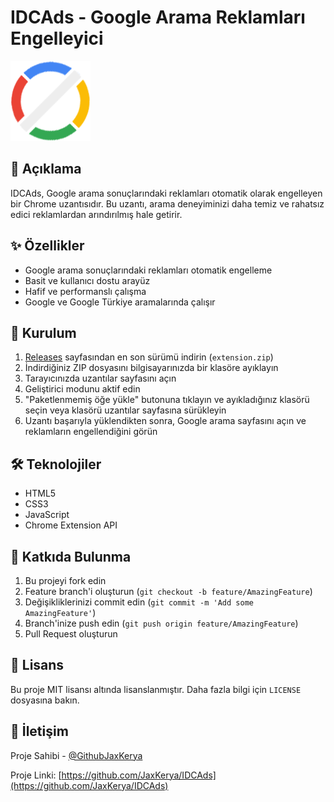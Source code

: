 # IDCAds - Google Arama Reklamları Engelleyici

![Logo](images/icon128.png)

## 📝 Açıklama

IDCAds, Google arama sonuçlarındaki reklamları otomatik olarak engelleyen bir Chrome uzantısıdır. Bu uzantı, arama deneyiminizi daha temiz ve rahatsız edici reklamlardan arındırılmış hale getirir.

## ✨ Özellikler

- Google arama sonuçlarındaki reklamları otomatik engelleme
- Basit ve kullanıcı dostu arayüz
- Hafif ve performanslı çalışma
- Google ve Google Türkiye aramalarında çalışır

## 🚀 Kurulum

1. [Releases](https://github.com/JaxKerya/IDCAds/releases) sayfasından en son sürümü indirin (`extension.zip`)
2. İndirdiğiniz ZIP dosyasını bilgisayarınızda bir klasöre ayıklayın
3. Tarayıcınızda uzantılar sayfasını açın
4. Geliştirici modunu aktif edin
5. "Paketlenmemiş öğe yükle" butonuna tıklayın ve ayıkladığınız klasörü seçin veya klasörü uzantılar sayfasına sürükleyin
6. Uzantı başarıyla yüklendikten sonra, Google arama sayfasını açın ve reklamların engellendiğini görün

## 🛠️ Teknolojiler

- HTML5
- CSS3
- JavaScript
- Chrome Extension API

## 🤝 Katkıda Bulunma

1. Bu projeyi fork edin
2. Feature branch'i oluşturun (`git checkout -b feature/AmazingFeature`)
3. Değişikliklerinizi commit edin (`git commit -m 'Add some AmazingFeature'`)
4. Branch'inize push edin (`git push origin feature/AmazingFeature`)
5. Pull Request oluşturun

## 📝 Lisans

Bu proje MIT lisansı altında lisanslanmıştır. Daha fazla bilgi için `LICENSE` dosyasına bakın.

## 📧 İletişim

Proje Sahibi - [@GithubJaxKerya](https://github.com/JaxKerya)

Proje Linki: [https://github.com/JaxKerya/IDCAds](https://github.com/JaxKerya/IDCAds) 